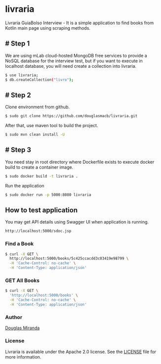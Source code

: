 # livraria
Livraria GuiaBolso Interview - It is a simple application to find books from Kotlin main page using scraping methods.

## # Step 1

We are using mLab cloud-hosted MongoDB free services to provide a NoSQL database for the interview test, but if you want to execute in localhost database, you will need create a collection into livraria.

```bash
$ use livraria;
$ db.createCollection("livro");
```

## # Step 2

Clone environment from github.

```bash
$ sudo git clone https://github.com/douglasmacb/livraria.git
```

After that, use maven tool to build the project.

```bash
$ sudo mvn clean install -U
```

## # Step 3

You need stay in root directory where Dockerfile exists to execute docker build to create a container image.

```bash
$ sudo docker build -t livraria .

```
Run the application

```bash
$ sudo docker run -p 5000:8080 livraria
```

## How to test application

You may get API details using Swagger UI when application is running.
```bash
http://localhost:5000/sdoc.jsp
```

### Find a Book
```bash
$ curl -X GET \
  http://localhost:5000/books/5c425ccacdd3c03419e98799 \
  -H 'Cache-Control: no-cache' \
  -H 'Content-Type: application/json' 
```

### GET All Books
```bash
$ curl -X GET \
  'http://localhost:5000/books' \
  -H 'Cache-Control: no-cache' \
  -H 'Content-Type: application/json' 
  ```
  
### Author
[Douglas Miranda](https://github.com/douglasmacb)

### License
Livraria is available under the Apache 2.0 license. See the [LICENSE](./LICENSE) file for more information.
